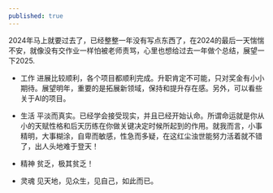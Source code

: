 ```yaml
---
published: true
---
```


2024年马上就要过去了，已经整整一年没有写点东西了，在2024的最后一天惴惴不安，就像没有交作业一样怕被老师责骂，心里也想给过去一年做个总结，展望一下2025.

* 工作
进展比较顺利，各个项目都顺利完成。升职肯定不可能，只对奖金有小小期待。展望明年，重要的是拓展新领域，保持和提升存在感。另外，可以看些关于AI的项目。

* 生活
平淡而真实。已经学会接受现实，并且已经开始认命。所谓命运就是你从小的天赋性格和后天历练在你做关键决定时候所起到的作用。就我而言，小事精明，大事糊涂，自卑而敏感，性急而多疑，在这红尘浊世能努力活着就不错了，出人头地难于登天！

* 精神
贫乏，极其贫乏！

* 灵魂
见天地，见众生，见自己，如此而已。
